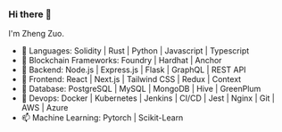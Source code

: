 ### Hi there 👋

I'm Zheng Zuo.

- 🔭 Languages: Solidity | Rust | Python | Javascript | Typescript
- 👋 Blockchain Frameworks: Foundry | Hardhat | Anchor
- 🌱 Backend: Node.js | Express.js | Flask | GraphQL | REST API 
- 👯 Frontend: React | Next.js | Tailwind CSS | Redux | Context
- 🤔 Database: PostgreSQL | MySQL | MongoDB | Hive | GreenPlum
- 💬 Devops: Docker | Kubernetes | Jenkins | CI/CD | Jest | Nginx | Git | AWS | Azure
- 📫 Machine Learning: Pytorch | Scikit-Learn


<!--
**Zheng-Zuo/Zheng-Zuo** is a ✨ _special_ ✨ repository because its `README.md` (this file) appears on your GitHub profile.

Here are some ideas to get you started:

- 🔭 I’m currently working on ...
- 🌱 I’m currently learning ...
- 👯 I’m looking to collaborate on ...
- 🤔 I’m looking for help with ...
- 💬 Ask me about ...
- 📫 How to reach me: ...
- 😄 Pronouns: ...
- ⚡ Fun fact: ...
-->
